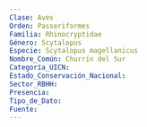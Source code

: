 ```yaml
---
Clase: Aves
Orden: Passeriformes
Familia: Rhinocryptidae
Género: Scytalopus
Especie: Scytalopus magellanicus
Nombre_Común: Churrín del Sur
Categoría_UICN: 
Estado_Conservación_Nacional: 
Sector_RBHH: 
Presencia: 
Tipo_de_Dato: 
Fuente: 
---
```

